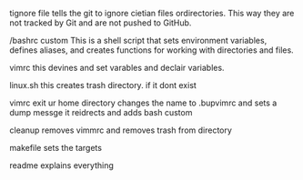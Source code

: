 tignore file tells the git to ignore cietian files ordirectories. This way they are not tracked by Git and are not pushed to GitHub. 

/bashrc custom This is a shell script that sets environment variables, defines aliases, and creates functions for working with directories and files.

vimrc this devines and set varables and declair variables. 

linux.sh this creates trash directory. if it dont exist

vimrc exit ur home directory changes the name to .bupvimrc and sets a dump messge it reidrects and adds bash custom

cleanup removes vimmrc and removes trash from directory

makefile sets the targets

readme explains everything 
